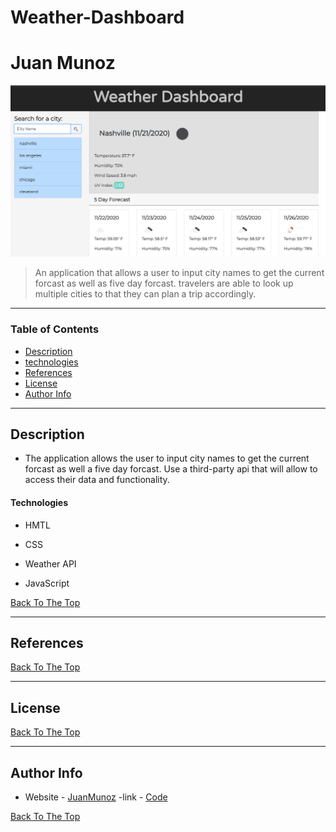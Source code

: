 # Weather-Dashboard
# Juan Munoz

![weather](/image/ima.png) 


 

> An application that allows a user to input city names to get the current forcast as well as five day forcast. travelers are able to look up multiple cities to that they can plan a trip accordingly. 

 
--- 

 

### Table of Contents 

 
- [Description](#description) 
- [technologies](#technologies) 
- [References](#References) 
- [License](#License) 
- [Author Info](#author-info) 

 

--- 

 

## Description  

 
-  The application allows the user to input city names to get the current forcast as well a five day forcast. Use a third-party api that will allow to access their data and functionality.
 

#### Technologies 

 

- HMTL 

- CSS

- Weather API

- JavaScript



 

[Back To The Top](#read-me-template) 
 

 

--- 

 

 

## References 

[Back To The Top](#read-me-template) 

 

--- 

 

## License 

 

 


 

[Back To The Top](#read-me-template) 

 

--- 

 

## Author Info 

 

- Website - [JuanMunoz]( https://github.com/munozjuan) 
-link - [Code](https://github.com/munozjuan/Weather-Dashboard/)

 

[Back To The Top](#read-me-template) 